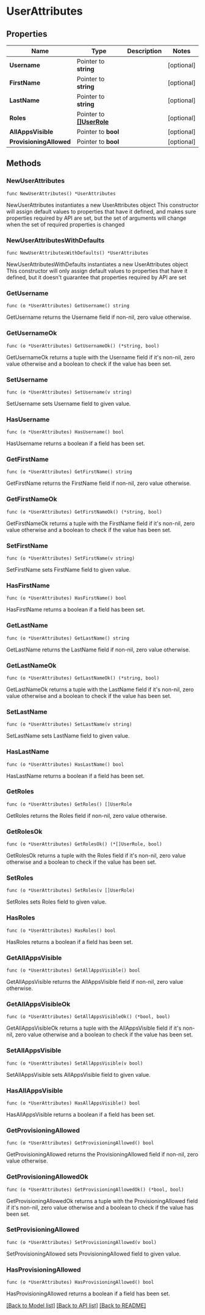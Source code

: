 # UserAttributes

## Properties

Name | Type | Description | Notes
------------ | ------------- | ------------- | -------------
**Username** | Pointer to **string** |  | [optional] 
**FirstName** | Pointer to **string** |  | [optional] 
**LastName** | Pointer to **string** |  | [optional] 
**Roles** | Pointer to [**[]UserRole**](UserRole.md) |  | [optional] 
**AllAppsVisible** | Pointer to **bool** |  | [optional] 
**ProvisioningAllowed** | Pointer to **bool** |  | [optional] 

## Methods

### NewUserAttributes

`func NewUserAttributes() *UserAttributes`

NewUserAttributes instantiates a new UserAttributes object
This constructor will assign default values to properties that have it defined,
and makes sure properties required by API are set, but the set of arguments
will change when the set of required properties is changed

### NewUserAttributesWithDefaults

`func NewUserAttributesWithDefaults() *UserAttributes`

NewUserAttributesWithDefaults instantiates a new UserAttributes object
This constructor will only assign default values to properties that have it defined,
but it doesn't guarantee that properties required by API are set

### GetUsername

`func (o *UserAttributes) GetUsername() string`

GetUsername returns the Username field if non-nil, zero value otherwise.

### GetUsernameOk

`func (o *UserAttributes) GetUsernameOk() (*string, bool)`

GetUsernameOk returns a tuple with the Username field if it's non-nil, zero value otherwise
and a boolean to check if the value has been set.

### SetUsername

`func (o *UserAttributes) SetUsername(v string)`

SetUsername sets Username field to given value.

### HasUsername

`func (o *UserAttributes) HasUsername() bool`

HasUsername returns a boolean if a field has been set.

### GetFirstName

`func (o *UserAttributes) GetFirstName() string`

GetFirstName returns the FirstName field if non-nil, zero value otherwise.

### GetFirstNameOk

`func (o *UserAttributes) GetFirstNameOk() (*string, bool)`

GetFirstNameOk returns a tuple with the FirstName field if it's non-nil, zero value otherwise
and a boolean to check if the value has been set.

### SetFirstName

`func (o *UserAttributes) SetFirstName(v string)`

SetFirstName sets FirstName field to given value.

### HasFirstName

`func (o *UserAttributes) HasFirstName() bool`

HasFirstName returns a boolean if a field has been set.

### GetLastName

`func (o *UserAttributes) GetLastName() string`

GetLastName returns the LastName field if non-nil, zero value otherwise.

### GetLastNameOk

`func (o *UserAttributes) GetLastNameOk() (*string, bool)`

GetLastNameOk returns a tuple with the LastName field if it's non-nil, zero value otherwise
and a boolean to check if the value has been set.

### SetLastName

`func (o *UserAttributes) SetLastName(v string)`

SetLastName sets LastName field to given value.

### HasLastName

`func (o *UserAttributes) HasLastName() bool`

HasLastName returns a boolean if a field has been set.

### GetRoles

`func (o *UserAttributes) GetRoles() []UserRole`

GetRoles returns the Roles field if non-nil, zero value otherwise.

### GetRolesOk

`func (o *UserAttributes) GetRolesOk() (*[]UserRole, bool)`

GetRolesOk returns a tuple with the Roles field if it's non-nil, zero value otherwise
and a boolean to check if the value has been set.

### SetRoles

`func (o *UserAttributes) SetRoles(v []UserRole)`

SetRoles sets Roles field to given value.

### HasRoles

`func (o *UserAttributes) HasRoles() bool`

HasRoles returns a boolean if a field has been set.

### GetAllAppsVisible

`func (o *UserAttributes) GetAllAppsVisible() bool`

GetAllAppsVisible returns the AllAppsVisible field if non-nil, zero value otherwise.

### GetAllAppsVisibleOk

`func (o *UserAttributes) GetAllAppsVisibleOk() (*bool, bool)`

GetAllAppsVisibleOk returns a tuple with the AllAppsVisible field if it's non-nil, zero value otherwise
and a boolean to check if the value has been set.

### SetAllAppsVisible

`func (o *UserAttributes) SetAllAppsVisible(v bool)`

SetAllAppsVisible sets AllAppsVisible field to given value.

### HasAllAppsVisible

`func (o *UserAttributes) HasAllAppsVisible() bool`

HasAllAppsVisible returns a boolean if a field has been set.

### GetProvisioningAllowed

`func (o *UserAttributes) GetProvisioningAllowed() bool`

GetProvisioningAllowed returns the ProvisioningAllowed field if non-nil, zero value otherwise.

### GetProvisioningAllowedOk

`func (o *UserAttributes) GetProvisioningAllowedOk() (*bool, bool)`

GetProvisioningAllowedOk returns a tuple with the ProvisioningAllowed field if it's non-nil, zero value otherwise
and a boolean to check if the value has been set.

### SetProvisioningAllowed

`func (o *UserAttributes) SetProvisioningAllowed(v bool)`

SetProvisioningAllowed sets ProvisioningAllowed field to given value.

### HasProvisioningAllowed

`func (o *UserAttributes) HasProvisioningAllowed() bool`

HasProvisioningAllowed returns a boolean if a field has been set.


[[Back to Model list]](../README.md#documentation-for-models) [[Back to API list]](../README.md#documentation-for-api-endpoints) [[Back to README]](../README.md)


